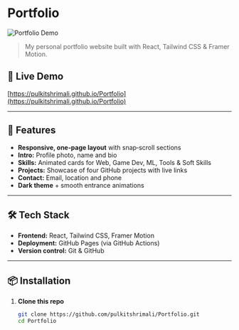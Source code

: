 # Portfolio

![Portfolio Demo](public/screenshot.png)

> My personal portfolio website built with React, Tailwind CSS & Framer Motion.

## 🔗 Live Demo

[https://pulkitshrimali.github.io/Portfolio](https://pulkitshrimali.github.io/Portfolio)

---

## 🚀 Features

- **Responsive, one‑page layout** with snap‑scroll sections  
- **Intro:** Profile photo, name and bio  
- **Skills:** Animated cards for Web, Game Dev, ML, Tools & Soft Skills  
- **Projects:** Showcase of four GitHub projects with live links  
- **Contact:** Email, location and phone  
- **Dark theme** + smooth entrance animations  

---

## 🛠️ Tech Stack

- **Frontend:** React, Tailwind CSS, Framer Motion  
- **Deployment:** GitHub Pages (via GitHub Actions)  
- **Version control:** Git & GitHub  

---

## 📦 Installation

1. **Clone this repo**  
   ```bash
   git clone https://github.com/pulkitshrimali/Portfolio.git
   cd Portfolio
